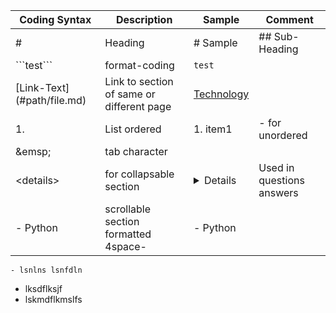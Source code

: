 | Coding Syntax | Description | Sample | Comment |
|---|---|---|---|
|  # | Heading  | # Sample | ## Sub-Heading |
|  \`\`\`test\`\`\` | format-coding | ```test``` | |
| \[Link-Text\]\(\#path/file.md\) | Link to section of same or different page | [Technology](Technology/base.md) | |
| 1. | List ordered | 1. item1 | - for unordered |
| \&emsp; | tab character | | |
| \<details\> | for collapsable section | <details>sample text here | Used in questions answers |
|     - Python | scrollable section formatted 4space- |     - Python | |

    - lsnlns lsnfdln
  - lksdflksjf
- lskmdflkmslfs
